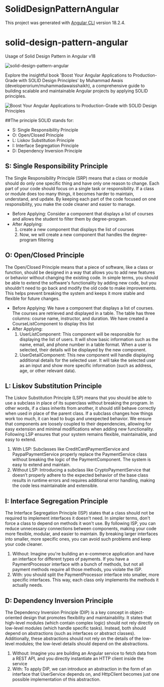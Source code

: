 # SolidDesignPatternAngular

This project was generated with [Angular CLI](https://github.com/angular/angular-cli) version 18.2.4.

# solid-design-pattern-angular
Usage of Solid Design Pattern in Angular v18

![solid-design-pattern-angular](https://github.com/user-attachments/assets/9eb343a1-9eed-4740-8a59-671cebbbd9cc)

Explore the insightful book 'Boost Your Angular Applications to Production-Grade with SOLID Design Principles' by Muhammad Awais (developerorium/muhammadawaisshaikh), a comprehensive guide to building scalable and maintainable Angular projects by applying SOLID principles.

![Boost Your Angular Applications to Production-Grade with SOLID Design Principles](https://github.com/user-attachments/assets/e16f3fee-873c-4333-860d-5bc1ee2b05be)

##The principle SOLID stands for:

- S: Single Responsibility Principle
- O: Open/Closed Principle
- L: Liskov Substitution Principle
- I: Interface Segregation Principle
- D: Dependency Inversion Principle

## S: Single Responsibility Principle
The Single Responsibility Principle (SRP) means that a class or module should do only one specific thing and have only one reason to change. Each part of your code should focus on a single task or responsibility. If a class or module does too many things, it becomes harder to maintain, understand, and update. By keeping each part of the code focused on one responsibility, you make the code cleaner and easier to manage.

- Before Applying: Consider a component that displays a list of courses and allows the student to filter them by degree-program.
- After Applying:
  1. create a new component that displays the list of courses
  2. Now, we will create a new component that handles the degree-program filtering

## O: Open/Closed Principle
The Open/Closed Principle means that a piece of software, like a class or function, should be designed in a way that allows you to add new features or behavior without changing the existing code. In simple terms, you should be able to extend the software's functionality by adding new code, but you shouldn't need to go back and modify the old code to make improvements. This helps prevent breaking the system and keeps it more stable and flexible for future changes.

- Before Applying: We have a component that displays a list of courses. The courses are retrieved and displayed in a table. The table has three columns: course name, instructor, and duration. We have created a CourseListComponent to display this list
- After Applying:
  1. UserListComponent: This component will be responsible for displaying the list of users. It will show basic information such as the name, email, and phone number in a table format. When a user is selected, their details will be displayed by the new component.
  2. UserDetailComponent: This new component will handle displaying additional details for the selected user. It will take the selected user as an input and show more specific information (such as address, age, or other relevant data).

## L: Liskov Substitution Principle
The Liskov Substitution Principle (LSP) means that you should be able to use a subclass in place of its superclass without breaking the program. In other words, if a class inherits from another, it should still behave correctly when used in place of the parent class. If a subclass changes how things work too much, it can lead to bugs and unexpected behavior. We ensure that components are loosely coupled to their dependencies, allowing for easy extension and minimal modifications when adding new functionality. Following LSP ensures that your system remains flexible, maintainable, and easy to extend.

  1. With LSP: Subclasses like CreditCardPaymentService and PaypalPaymentService properly replace the PaymentService class without breaking the logic of the PaymentComponent. The system is easy to extend and maintain.
  2. Without LSP: Introducing a subclass like CryptoPaymentService that doesn’t properly adhere to the expected behavior of the base class results in runtime errors and requires additional error handling, making the code less maintainable and extensible.

## I: Interface Segregation Principle
The Interface Segregation Principle (ISP) states that a class should not be required to implement interfaces it doesn't need. In simpler terms, don't force a class to depend on methods it won't use. By following ISP, you can reduce unnecessary connections between components, making your code more flexible, modular, and easier to maintain. By breaking larger interfaces into smaller, more specific ones, you can avoid such problems and keep your code cleaner.

  1. Without: Imagine you're building an e-commerce application and have an interface for different types of payments. If you have a PaymentProcessor interface with a bunch of methods, but not all payment methods require all those methods, you violate the ISP.
  2. With: you should split the PaymentProcessor interface into smaller, more specific interfaces. This way, each class only implements the methods it actually needs.

## D: Dependency Inversion Principle
The Dependency Inversion Principle (DIP) is a key concept in object-oriented design that promotes flexibility and maintainability. It states that high-level modules (which contain complex logic) should not rely directly on low-level modules (which handle specific tasks). Instead, both should depend on abstractions (such as interfaces or abstract classes). Additionally, these abstractions should not rely on the details of the low-level modules; the low-level details should depend on the abstractions.

  1. Without: Imagine you are building an Angular service to fetch data from a REST API, and you directly instantiate an HTTP client inside the service
  2. With: To apply DIP, we can introduce an abstraction in the form of an interface that UserService depends on, and HttpClient becomes just one possible implementation of this abstraction.
